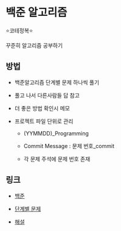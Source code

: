 # 백준 알고리즘
⭐️코테정복⭐️

꾸준히 알고리즘 공부하기

## 방법
* 백준알고리즘 단계별 문제 하나씩 풀기

* 풀고 나서 다른사람들 답 참고

* 더 좋은 방법 확인시 메모

* 프로젝트 파일 단위로 관리

  * (YYMMDD)_Programming

  * Commit Message : 문제 번호_commit

  * 각 문제 주석에 문제 번호 존재

## 링크
* [백준](https://www.acmicpc.net/)

* [단계별 문제](https://solved.ac/)

* [해설](https://wordpress.nowstart.duckdns.org/)
